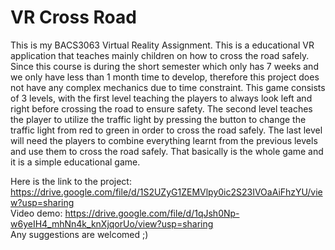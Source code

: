 # VR Cross Road
This is my BACS3063 Virtual Reality Assignment. This is a educational VR application that teaches mainly children on how to cross the road safely. Since this course is during the short semester which only has 7 weeks and we only have less than 1 month time to develop, therefore this project does not have any complex mechanics due to time constraint. This game consists of 3 levels, with the first level teaching the players to always look left and right before crossing the road to ensure safety. The second level teaches the player to utilize the traffic light by pressing the button to change the traffic light from red to green in order to cross the road safely. The last level will need the players to combine everything learnt from the previous levels and use them to cross the road safely. That basically is the whole game and it is a simple educational game. </br>

Here is the link to the project: https://drive.google.com/file/d/1S2UZyG1ZEMVlpy0ic2S23IVOaAiFhzYU/view?usp=sharing </br>
Video demo: https://drive.google.com/file/d/1qJsh0Np-w6yeIH4_mhNn4k_knXjqorUo/view?usp=sharing </br>
Any suggestions are welcomed ;)
